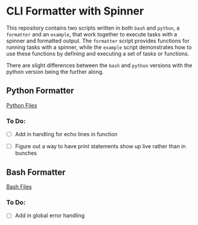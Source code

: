 # CLI Formatter with Spinner

This repository contains two scripts written in both `bash` and `python`, a `formatter` and an `example`, that work together to execute tasks with a spinner and formatted output. The `formatter` script provides functions for running tasks with a spinner, while the `example` script demonstrates how to use these functions by defining and executing a set of tasks or functions.

There are slight differences between the `bash` and `python` versions with the python version being the further along.

## Python Formatter

[Python Files](https://github.com/seanssmith/CLI-Formatter/tree/main/python_task_importer)

### To Do:
- [ ] Add in handling for echo lines in function
- [ ] Figure out a way to have print statements show up live rather than in bunches



## Bash Formatter

[Bash Files](https://github.com/seanssmith/CLI-Formatter/tree/main/bash_task_importer)

### To Do:
- [ ] Add in global error handling
